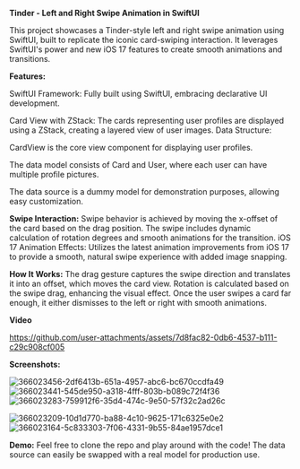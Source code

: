 **Tinder - Left and Right Swipe Animation in SwiftUI**

This project showcases a Tinder-style left and right swipe animation using SwiftUI, built to replicate the iconic card-swiping interaction. It leverages SwiftUI's power and new iOS 17 features to create smooth animations and transitions.

**Features:**

SwiftUI Framework: Fully built using SwiftUI, embracing declarative UI development.

Card View with ZStack: The cards representing user profiles are displayed using a ZStack, creating a layered view of user images.
Data Structure:

CardView is the core view component for displaying user profiles.

The data model consists of Card and User, where each user can have multiple profile pictures.

The data source is a dummy model for demonstration purposes, allowing easy customization.

**Swipe Interaction:**
Swipe behavior is achieved by moving the x-offset of the card based on the drag position.
The swipe includes dynamic calculation of rotation degrees and smooth animations for the transition.
iOS 17 Animation Effects: Utilizes the latest animation improvements from iOS 17 to provide a smooth, natural swipe experience with added image snapping.

**How It Works:**
The drag gesture captures the swipe direction and translates it into an offset, which moves the card view.
Rotation is calculated based on the swipe drag, enhancing the visual effect.
Once the user swipes a card far enough, it either dismisses to the left or right with smooth animations.

**Video**

https://github.com/user-attachments/assets/7d8fac82-0db6-4537-b111-c29c908cf005


**Screenshots:**

![366023456-2df6413b-651a-4957-abc6-bc670ccdfa49](https://github.com/user-attachments/assets/d8155485-22c4-43d8-935a-35b58b218c23) ![366023441-545de950-a318-4fff-803b-b089c72f4f36](https://github.com/user-attachments/assets/e9fe0b70-da8b-4325-86a9-e14018d5df8e) ![366023283-759912f6-35d4-474c-9e50-57f32c2ad26c](https://github.com/user-attachments/assets/072b928a-20c4-4068-83fa-a0719c582cec) 

![366023209-10d1d770-ba88-4c10-9625-171c6325e0e2](https://github.com/user-attachments/assets/fd499a5f-9730-4ea2-b1ef-8c275e0677c8) ![366023164-5c833303-7f06-4331-9b55-84ae1957dce1](https://github.com/user-attachments/assets/542992ae-fa01-46ea-ba3f-f19b7f62618b)


**Demo:**
Feel free to clone the repo and play around with the code! The data source can easily be swapped with a real model for production use.
